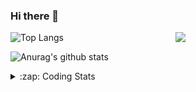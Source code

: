 ### Hi there 👋

<!--
**tao8687/tao8687** is a ✨ _special_ ✨ repository because its `README.md` (this file) appears on your GitHub profile.

Here are some ideas to get you started:

- 🔭 I’m currently working on ...
- 🌱 I’m currently learning ...
- 👯 I’m looking to collaborate on ...
- 🤔 I’m looking for help with ...
- 💬 Ask me about ...
- 📫 How to reach me: ...
- 😄 Pronouns: ...
- ⚡ Fun fact: ...
-->

<img align='right' src="https://media.giphy.com/media/M9gbBd9nbDrOTu1Mqx/giphy.gif" width="240">

  
![Top Langs](https://github-readme-stats.vercel.app/api/top-langs/?username=tao8687&layout=compact&title_color=23238E&text_color=A67D3D)

![Anurag's github stats](https://github-readme-stats.vercel.app/api?username=tao8687&show_icons=true&&text_color=A67D3D&title_color=23238E&show_icons=false&count_private=true&hide=stars)

<details>
  <summary>:zap: Coding Stats</summary>
  <br>
    
<!--START_SECTION:waka-->
![Code Time](http://img.shields.io/badge/Code%20Time-1%2C365%20hrs%2016%20mins-blue)

![Profile Views](http://img.shields.io/badge/Profile%20Views-0-blue)

**🐱 My GitHub Data** 

> 📦 1.5 MB Used in GitHub's Storage 
 > 
> 🏆 225 Contributions in the Year 2023
 > 
> 🚫 Not Opted to Hire
 > 
> 📜 50 Public Repositories 
 > 
> 🔑 22 Private Repositories 
 > 
**I'm an Early 🐤** 

```text
🌞 Morning                1095 commits        █████████████████████░░░░   84.30 % 
🌆 Daytime                84 commits          ██░░░░░░░░░░░░░░░░░░░░░░░   06.47 % 
🌃 Evening                116 commits         ██░░░░░░░░░░░░░░░░░░░░░░░   08.93 % 
🌙 Night                  4 commits           ░░░░░░░░░░░░░░░░░░░░░░░░░   00.31 % 
```
📅 **I'm Most Productive on Wednesday** 

```text
Monday                   187 commits         ████░░░░░░░░░░░░░░░░░░░░░   14.40 % 
Tuesday                  174 commits         ███░░░░░░░░░░░░░░░░░░░░░░   13.39 % 
Wednesday                239 commits         █████░░░░░░░░░░░░░░░░░░░░   18.40 % 
Thursday                 165 commits         ███░░░░░░░░░░░░░░░░░░░░░░   12.70 % 
Friday                   183 commits         ████░░░░░░░░░░░░░░░░░░░░░   14.09 % 
Saturday                 179 commits         ███░░░░░░░░░░░░░░░░░░░░░░   13.78 % 
Sunday                   172 commits         ███░░░░░░░░░░░░░░░░░░░░░░   13.24 % 
```


📊 **This Week I Spent My Time On** 

```text
🕑︎ Time Zone: Asia/Shanghai

💬 Programming Languages: 
C                        6 mins              ████████████████████████░   94.88 % 
Bash                     0 secs              █░░░░░░░░░░░░░░░░░░░░░░░░   05.12 % 

🔥 Editors: 
VS Code                  7 mins              █████████████████████████   100.00 % 

🐱‍💻 Projects: 
vc0768                   7 mins              █████████████████████████   100.00 % 

💻 Operating System: 
Linux                    7 mins              █████████████████████████   100.00 % 
```

**I Mostly Code in Python** 

```text
Python                   9 repos             ████████░░░░░░░░░░░░░░░░░   31.03 % 
C++                      7 repos             ██████░░░░░░░░░░░░░░░░░░░   24.14 % 
JavaScript               2 repos             ██░░░░░░░░░░░░░░░░░░░░░░░   06.90 % 
Batchfile                1 repo              █░░░░░░░░░░░░░░░░░░░░░░░░   03.45 % 
HTML                     1 repo              █░░░░░░░░░░░░░░░░░░░░░░░░   03.45 % 
```



**Timeline**

![Lines of Code chart](https://raw.githubusercontent.com/tao8687/tao8687/master/assets/bar_graph.png)


 Last Updated on 12/08/2023 01:05:58 UTC
<!--END_SECTION:waka-->
</details>
